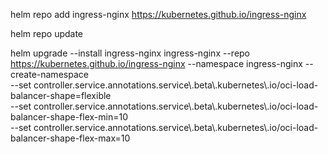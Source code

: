 helm repo add ingress-nginx https://kubernetes.github.io/ingress-nginx

helm repo update

helm upgrade --install ingress-nginx ingress-nginx --repo https://kubernetes.github.io/ingress-nginx --namespace ingress-nginx --create-namespace \
   --set controller.service.annotations.service\\.beta\\.kubernetes\\.io/oci-load-balancer-shape=flexible \
   --set controller.service.annotations.service\\.beta\\.kubernetes\\.io/oci-load-balancer-shape-flex-min=10 \
   --set controller.service.annotations.service\\.beta\\.kubernetes\\.io/oci-load-balancer-shape-flex-max=10